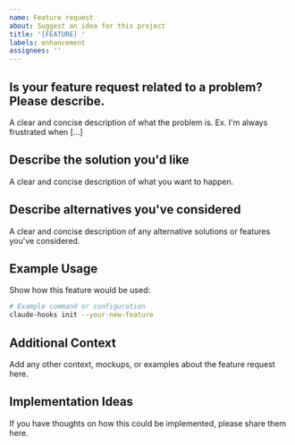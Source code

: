 ```yaml
---
name: Feature request
about: Suggest an idea for this project
title: '[FEATURE] '
labels: enhancement
assignees: ''
---
```


## Is your feature request related to a problem? Please describe.
A clear and concise description of what the problem is. Ex. I'm always frustrated when [...]

## Describe the solution you'd like
A clear and concise description of what you want to happen.

## Describe alternatives you've considered
A clear and concise description of any alternative solutions or features you've considered.

## Example Usage
Show how this feature would be used:

```bash
# Example command or configuration
claude-hooks init --your-new-feature
```

## Additional Context
Add any other context, mockups, or examples about the feature request here.

## Implementation Ideas
If you have thoughts on how this could be implemented, please share them here.